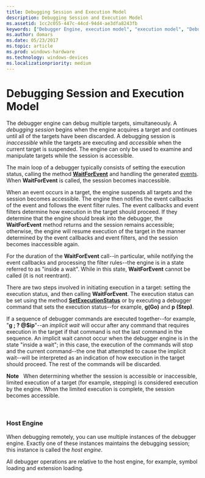 ```yaml
---
title: Debugging Session and Execution Model
description: Debugging Session and Execution Model
ms.assetid: 1cc2c055-447c-44cd-94d4-ae3dfa8243fb
keywords: ["Debugger Engine, execution model", "execution model", "Debugger Engine, debugging session"]
ms.author: domars
ms.date: 05/23/2017
ms.topic: article
ms.prod: windows-hardware
ms.technology: windows-devices
ms.localizationpriority: medium
---
```


# Debugging Session and Execution Model


The debugger engine can debug multiple targets, simultaneously. A *debugging session* begins when the engine acquires a target and continues until all of the targets have been discarded. A debugging session is *inaccessible* while the targets are executing and *accessible* when the current target is suspended. The engine can only be used to examine and manipulate targets while the session is accessible.

The main loop of a debugger typically consists of setting the execution status, calling the method [**WaitForEvent**](https://msdn.microsoft.com/library/windows/hardware/ff561229) and handling the generated [events](events.md#events). When **WaitForEvent** is called, the session becomes inaccessible.

When an event occurs in a target, the engine suspends all targets and the session becomes accessible. The engine then notifies the event callbacks of the event and follows the event filter rules. The event callbacks and event filters determine how execution in the target should proceed. If they determine that the engine should break into the debugger, the **WaitForEvent** method returns and the session remains accessible; otherwise, the engine will resume execution of the target in the manner determined by the event callbacks and event filters, and the session becomes inaccessible again.

For the duration of the **WaitForEvent** call--in particular, while notifying the event callbacks and processing the filter rules--the engine is in a state referred to as "inside a wait". While in this state, **WaitForEvent** cannot be called (it is not reentrant).

There are two steps involved in initiating execution in a target: setting the execution status, and then calling **WaitForEvent**. The execution status can be set using the method [**SetExecutionStatus**](https://msdn.microsoft.com/library/windows/hardware/ff556693) or by executing a debugger command that sets the execution status--for example, **g(Go)** and **p (Step)**.

If a sequence of debugger commands are executed together--for example, "**g ; ? @$ip**"--an *implicit wait* will occur after any command that requires execution in the target if that command is not the last command in the sequence. An implicit wait cannot occur when the debugger engine is in the state "inside a wait"; in this case, the execution of the commands will stop and the current command--the one that attempted to cause the implicit wait--will be interpreted as an indication of how execution in the target should proceed. The rest of the commands will be discarded.

**Note**   When determining whether the session is accessible or inaccessible, limited execution of a target (for example, stepping) is considered execution by the engine. When the limited execution is complete, the session becomes accessible.

 

### <span id="host_engine"></span><span id="HOST_ENGINE"></span>Host Engine

When debugging remotely, you can use multiple instances of the debugger engine. Exactly one of these instances maintains the debugging session; this instance is called the *host engine*.

All debugger operations are relative to the host engine, for example, symbol loading and extension loading.

 

 





